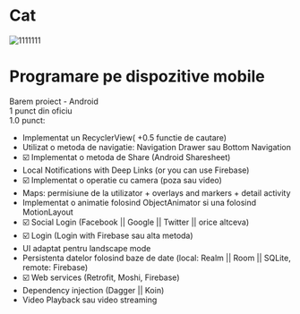# Cat

![1111111](https://user-images.githubusercontent.com/79642095/233375380-4def140b-fbef-4abe-91a4-0063f6c1f941.png)<br>
# Programare pe dispozitive mobile  <br>
Barem proiect - Android <br>
1 punct din oficiu <br>
1.0 punct: <br>
- Implementat un RecyclerView( +0.5 functie de cautare) <br>
- Utilizat o metoda de navigatie: Navigation Drawer sau Bottom Navigation  <br>
- :ballot_box_with_check: Implementat o metoda de Share (Android Sharesheet) <br>
- Local Notifications with Deep Links (or you can use Firebase) <br>
- :ballot_box_with_check: Implementat o operatie cu camera (poza sau video) <br>
- Maps: permisiune de la utilizator + overlays and markers + detail activity <br>
- Implementat o animatie folosind ObjectAnimator si una folosind MotionLayout <br>
- :ballot_box_with_check: Social Login (Facebook || Google || Twitter || orice altceva) <br>
- :ballot_box_with_check: Login (Login with Firebase sau alta metoda) <br>
- UI adaptat pentru landscape mode <br>
- Persistenta datelor folosind baze de date (local: Realm || Room || SQLite, remote: Firebase) <br>
- :ballot_box_with_check: Web services (Retrofit, Moshi, Firebase) <br>
- Dependency injection (Dagger || Koin) <br>
- Video Playback sau video streaming <br>
